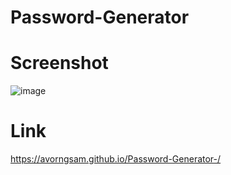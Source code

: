 # Password-Generator

# Screenshot
![image](https://user-images.githubusercontent.com/96459646/150056998-2b42d5f3-e6f8-490c-959b-dbe27c7a4cb3.png)

# Link
https://avorngsam.github.io/Password-Generator-/
